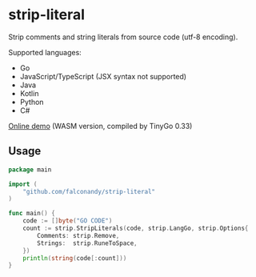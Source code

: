 # strip-literal

Strip comments and string literals from source code (utf-8 encoding).

Supported languages:
* Go
* JavaScript/TypeScript (JSX syntax not supported)
* Java
* Kotlin
* Python
* C#

[Online demo](https://falconandy.github.io/strip-literal/) (WASM version, compiled by TinyGo 0.33)

## Usage

```go
package main

import (
	"github.com/falconandy/strip-literal"
)

func main() {
	code := []byte("GO CODE")
	count := strip.StripLiterals(code, strip.LangGo, strip.Options{
		Comments: strip.Remove,
		Strings:  strip.RuneToSpace,
	})
	println(string(code[:count]))
}
```